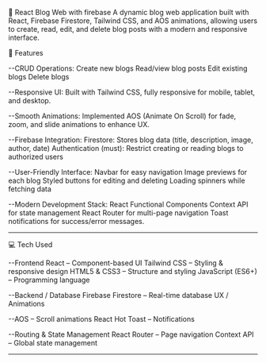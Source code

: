 📝 React Blog Web with firebase
A dynamic blog web application built with React, Firebase Firestore, Tailwind CSS, and AOS animations, allowing users to create, read, edit, and delete blog posts with a modern and responsive interface.

🌟 Features

--CRUD Operations:
Create new blogs
Read/view blog posts
Edit existing blogs
Delete blogs

--Responsive UI:
Built with Tailwind CSS, fully responsive for mobile, tablet, and desktop.

--Smooth Animations:
Implemented AOS (Animate On Scroll) for fade, zoom, and slide animations to enhance UX.

--Firebase Integration:
Firestore: Stores blog data (title, description, image, author, date)
Authentication (must): Restrict creating or reading blogs to authorized users

--User-Friendly Interface:
Navbar for easy navigation
Image previews for each blog
Styled buttons for editing and deleting
Loading spinners while fetching data

--Modern Development Stack:
React Functional Components
Context API for state management
React Router for multi-page navigation
Toast notifications for success/error messages.

-----

💻 Tech Used

--Frontend
React – Component-based UI
Tailwind CSS – Styling & responsive design
HTML5 & CSS3 – Structure and styling
JavaScript (ES6+) – Programming language

--Backend / Database
Firebase Firestore – Real-time database
UX / Animations

--AOS – Scroll animations
React Hot Toast – Notifications

--Routing & State Management
React Router – Page navigation
Context API – Global state management

-----------

